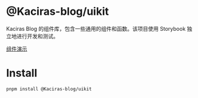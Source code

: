 # @Kaciras-blog/uikit

Kaciras Blog 的组件库，包含一些通用的组件和函数。该项目使用 Storybook 独立地进行开发和测试。

[组件演示](https://kaciras-blog.github.io/uikit/)

# Install

```
pnpm install @Kaciras-blog/uikit
```
